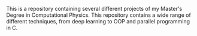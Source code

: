 This is a repository containing several different projects of my Master's Degree in Computational Physics. This repository contains a wide range of different techniques, from deep learning to OOP and parallel programming in C.
